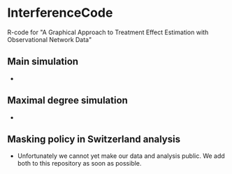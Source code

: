 # InterferenceCode

R-code for "A Graphical Approach to Treatment Effect Estimation with Observational Network Data"

## Main simulation

-

## Maximal degree simulation

- 


## Masking policy in Switzerland analysis

- Unfortunately we cannot yet make our data and analysis public. We add both to this repository as soon as possible.
